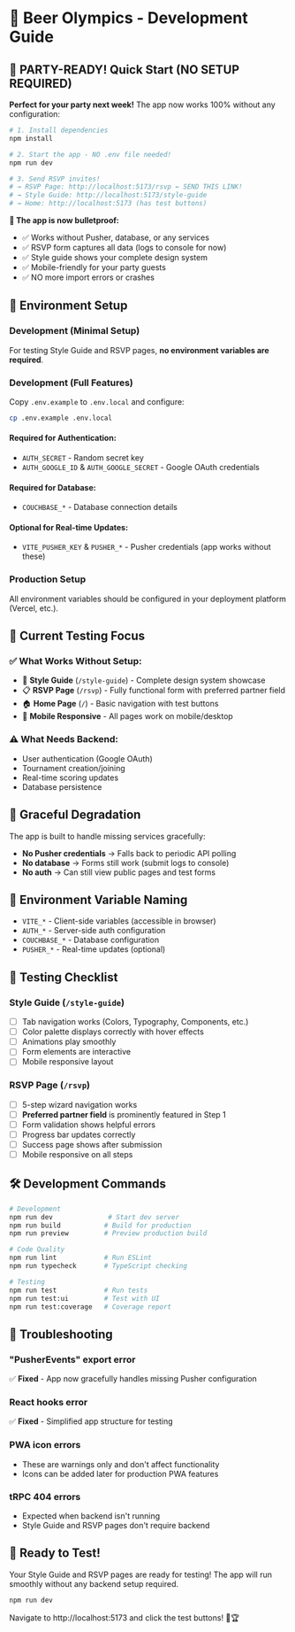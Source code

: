 # 🍺 Beer Olympics - Development Guide

## 🎉 **PARTY-READY! Quick Start (NO SETUP REQUIRED)**

**Perfect for your party next week!** The app now works 100% without any configuration:

```bash
# 1. Install dependencies
npm install

# 2. Start the app - NO .env file needed!
npm run dev

# 3. Send RSVP invites! 
# → RSVP Page: http://localhost:5173/rsvp ← SEND THIS LINK!
# → Style Guide: http://localhost:5173/style-guide
# → Home: http://localhost:5173 (has test buttons)
```

**🚀 The app is now bulletproof:**
- ✅ Works without Pusher, database, or any services
- ✅ RSVP form captures all data (logs to console for now)
- ✅ Style guide shows your complete design system
- ✅ Mobile-friendly for your party guests
- ✅ NO more import errors or crashes

## 🔧 **Environment Setup**

### **Development (Minimal Setup)**
For testing Style Guide and RSVP pages, **no environment variables are required**.

### **Development (Full Features)**
Copy `.env.example` to `.env.local` and configure:

```bash
cp .env.example .env.local
```

#### **Required for Authentication:**
- `AUTH_SECRET` - Random secret key
- `AUTH_GOOGLE_ID` & `AUTH_GOOGLE_SECRET` - Google OAuth credentials

#### **Required for Database:**
- `COUCHBASE_*` - Database connection details

#### **Optional for Real-time Updates:**
- `VITE_PUSHER_KEY` & `PUSHER_*` - Pusher credentials (app works without these)

### **Production Setup**
All environment variables should be configured in your deployment platform (Vercel, etc.).

## 🎯 **Current Testing Focus**

### **✅ What Works Without Setup:**
- 🎨 **Style Guide** (`/style-guide`) - Complete design system showcase
- 📋 **RSVP Page** (`/rsvp`) - Fully functional form with preferred partner field
- 🏠 **Home Page** (`/`) - Basic navigation with test buttons
- 📱 **Mobile Responsive** - All pages work on mobile/desktop

### **⚠️ What Needs Backend:**
- User authentication (Google OAuth)
- Tournament creation/joining
- Real-time scoring updates
- Database persistence

## 🔄 **Graceful Degradation**

The app is built to handle missing services gracefully:

- **No Pusher credentials** → Falls back to periodic API polling
- **No database** → Forms still work (submit logs to console)
- **No auth** → Can still view public pages and test forms

## 📝 **Environment Variable Naming**

- `VITE_*` - Client-side variables (accessible in browser)
- `AUTH_*` - Server-side auth configuration
- `COUCHBASE_*` - Database configuration  
- `PUSHER_*` - Real-time updates (optional)

## 🚦 **Testing Checklist**

### **Style Guide (`/style-guide`)**
- [ ] Tab navigation works (Colors, Typography, Components, etc.)
- [ ] Color palette displays correctly with hover effects
- [ ] Animations play smoothly
- [ ] Form elements are interactive
- [ ] Mobile responsive layout

### **RSVP Page (`/rsvp`)**
- [ ] 5-step wizard navigation works
- [ ] **Preferred partner field** is prominently featured in Step 1
- [ ] Form validation shows helpful errors
- [ ] Progress bar updates correctly
- [ ] Success page shows after submission
- [ ] Mobile responsive on all steps

## 🛠 **Development Commands**

```bash
# Development
npm run dev              # Start dev server
npm run build           # Build for production
npm run preview         # Preview production build

# Code Quality  
npm run lint            # Run ESLint
npm run typecheck       # TypeScript checking

# Testing
npm run test            # Run tests
npm run test:ui         # Test with UI
npm run test:coverage   # Coverage report
```

## 🔧 **Troubleshooting**

### **"PusherEvents" export error**
✅ **Fixed** - App now gracefully handles missing Pusher configuration

### **React hooks error**
✅ **Fixed** - Simplified app structure for testing

### **PWA icon errors**
- These are warnings only and don't affect functionality
- Icons can be added later for production PWA features

### **tRPC 404 errors**
- Expected when backend isn't running
- Style Guide and RSVP pages don't require backend

## 🎉 **Ready to Test!**

Your Style Guide and RSVP pages are ready for testing! The app will run smoothly without any backend setup required.

```bash
npm run dev
```

Navigate to http://localhost:5173 and click the test buttons! 🍺🏆